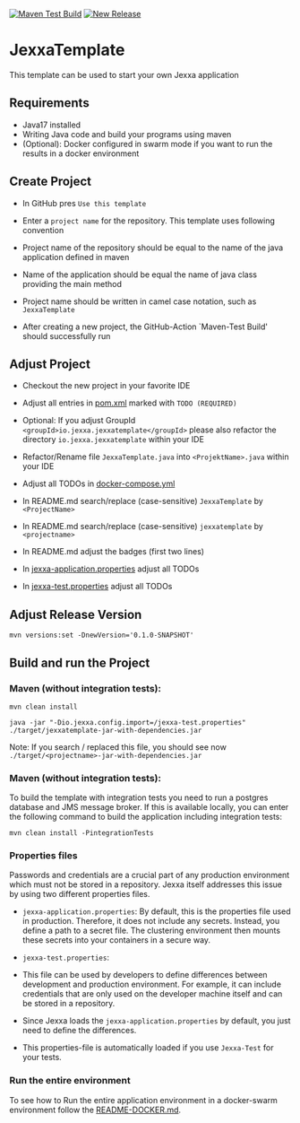 [![Maven Test Build](https://github.com/repplix/JexxaTemplate/actions/workflows/mavenBuild.yml/badge.svg)](https://github.com/repplix/JexxaTemplate/actions/workflows/mavenBuild.yml)
[![New Release](https://github.com/repplix/JexxaTemplate/actions/workflows/newRelease.yml/badge.svg)](https://github.com/repplix/JexxaTemplate/actions/workflows/newRelease.yml)

# JexxaTemplate
This template can be used to start your own Jexxa application 

## Requirements
*   Java17 installed
*   Writing Java code and build your programs using maven
*   (Optional): Docker configured in swarm mode if you want to run the results in a docker environment  

## Create Project
*   In GitHub pres `Use this template` 

*   Enter a `project name` for the repository. This template uses following convention
*   Project name of the repository should be equal to the name of the java application defined in maven 
  *   Name of the application should be equal the name of java class providing the main method 
  *   Project name should be written in camel case notation, such as `JexxaTemplate`

*   After creating a new project, the GitHub-Action `Maven-Test Build' should successfully run 

## Adjust Project 
*  Checkout the new project in your favorite IDE 

*  Adjust all entries in [pom.xml](pom.xml) marked with `TODO (REQUIRED)`

*  Optional: If you adjust GroupId `<groupId>io.jexxa.jexxatemplate</groupId>` please also refactor the directory `io.jexxa.jexxatemplate` within your IDE
  *  Refactor/Rename file `JexxaTemplate.java` into `<ProjektName>.java` within your IDE
  *  Adjust all TODOs in [docker-compose.yml](deploy/docker-compose.yml)
  *  In README.md search/replace (case-sensitive) `JexxaTemplate` by `<ProjectName>`
  *  In README.md search/replace (case-sensitive) `jexxatemplate` by `<projectname>`
  *  In README.md adjust the badges (first two lines)
  *  In [jexxa-application.properties](src/main/resources/jexxa-application.properties) adjust all TODOs
  *  In [jexxa-test.properties](src/main/resources/jexxa-test.properties) adjust all TODOs


## Adjust Release Version

```shell
mvn versions:set -DnewVersion='0.1.0-SNAPSHOT'
```

## Build and run the Project

### Maven (without integration tests):
```shell
mvn clean install

java -jar "-Dio.jexxa.config.import=/jexxa-test.properties" ./target/jexxatemplate-jar-with-dependencies.jar
```
Note: If you search / replaced this file, you should see now `./target/<projectname>-jar-with-dependencies.jar`

### Maven (without integration tests):
To build the template with integration tests you need to run a postgres database and JMS message broker. 
If this is available locally, you can enter the following command to build the application including integration tests: 

```shell
mvn clean install -PintegrationTests
```

### Properties files

Passwords and credentials are a crucial part of any production environment which must not be stored in a repository.
Jexxa itself addresses this issue by using two different properties files.
*  `jexxa-application.properties`: By default, this is the properties file used in production. Therefore, it does not
  include any secrets. Instead, you define a path to a secret file. The clustering environment then mounts these secrets
  into your containers in a secure way.

*  `jexxa-test.properties`:
  *  This file can be used by developers to define differences between development and production environment.
    For example, it can include credentials that are only used on the developer machine itself and can be stored in a repository. 
  *  Since Jexxa loads the `jexxa-application.properties` by default, you just need to define the differences.
  *  This properties-file is automatically loaded if you use `Jexxa-Test` for your tests.

### Run the entire environment 
To see how to Run the entire application environment in a docker-swarm environment follow the [README-DOCKER.md](README-DOCKER.md).
